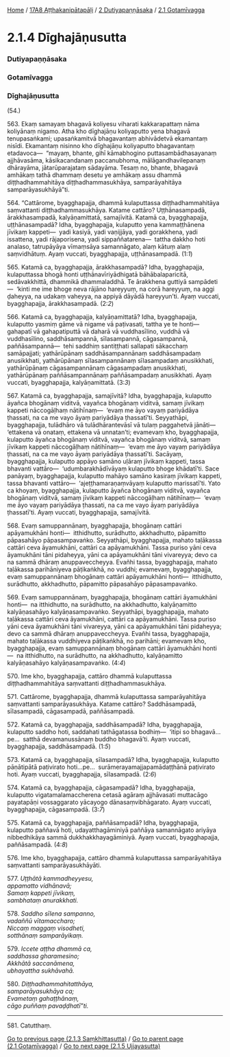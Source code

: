 
[Home](/) / [17A8 Aṭṭhakanipātapāḷi](../../../17A8.md) / [2 Dutiyapaṇṇāsaka](../../2.md) / [2.1 Gotamīvagga](../2.1.md)

# 2.1.4 Dīghajāṇusutta

### Dutiyapaṇṇāsaka

### Gotamīvagga

### Dīghajāṇusutta

(54.)

563\. Ekaṃ samayaṃ bhagavā koliyesu viharati kakkarapattaṃ nāma koliyānaṃ nigamo. Atha kho dīghajāṇu koliyaputto yena bhagavā tenupasaṅkami; upasaṅkamitvā bhagavantaṃ abhivādetvā ekamantaṃ nisīdi. Ekamantaṃ nisinno kho dīghajāṇu koliyaputto bhagavantaṃ etadavoca—  “mayaṃ, bhante, gihī kāmabhogino puttasambādhasayanaṃ ajjhāvasāma, kāsikacandanaṃ paccanubhoma, mālāgandhavilepanaṃ dhārayāma, jātarūparajataṃ sādayāma. Tesaṃ no, bhante, bhagavā amhākaṃ tathā dhammaṃ desetu ye amhākaṃ assu dhammā diṭṭhadhammahitāya diṭṭhadhammasukhāya, samparāyahitāya samparāyasukhāyā”ti.

564\. “Cattārome, byagghapajja, dhammā kulaputtassa diṭṭhadhammahitāya saṃvattanti diṭṭhadhammasukhāya. Katame cattāro? Uṭṭhānasampadā, ārakkhasampadā, kalyāṇamittatā, samajīvitā. Katamā ca, byagghapajja, uṭṭhānasampadā? Idha, byagghapajja, kulaputto yena kammaṭṭhānena jīvikaṃ kappeti—  yadi kasiyā, yadi vaṇijjāya, yadi gorakkhena, yadi issattena, yadi rājaporisena, yadi sippaññatarena—  tattha dakkho hoti analaso, tatrupāyāya vīmaṃsāya samannāgato, alaṃ kātuṃ alaṃ saṃvidhātuṃ. Ayaṃ vuccati, byagghapajja, uṭṭhānasampadā. (1:*1*)

565\. Katamā ca, byagghapajja, ārakkhasampadā? Idha, byagghapajja, kulaputtassa bhogā honti uṭṭhānavīriyādhigatā bāhābalaparicitā, sedāvakkhittā, dhammikā dhammaladdhā. Te ārakkhena guttiyā sampādeti—  ‘kinti me ime bhoge neva rājāno hareyyuṃ, na corā hareyyuṃ, na aggi ḍaheyya, na udakaṃ vaheyya, na appiyā dāyādā hareyyun’ti. Ayaṃ vuccati, byagghapajja, ārakkhasampadā. (2:*2*)

566\. Katamā ca, byagghapajja, kalyāṇamittatā? Idha, byagghapajja, kulaputto yasmiṃ gāme vā nigame vā paṭivasati, tattha ye te honti—  gahapatī vā gahapatiputtā vā daharā vā vuddhasīlino, vuddhā vā vuddhasīlino, saddhāsampannā, sīlasampannā, cāgasampannā, paññāsampannā—  tehi saddhiṃ santiṭṭhati sallapati sākacchaṃ samāpajjati; yathārūpānaṃ saddhāsampannānaṃ saddhāsampadaṃ anusikkhati, yathārūpānaṃ sīlasampannānaṃ sīlasampadaṃ anusikkhati, yathārūpānaṃ cāgasampannānaṃ cāgasampadaṃ anusikkhati, yathārūpānaṃ paññāsampannānaṃ paññāsampadaṃ anusikkhati. Ayaṃ vuccati, byagghapajja, kalyāṇamittatā. (3:*3*)

567\. Katamā ca, byagghapajja, samajīvitā? Idha, byagghapajja, kulaputto āyañca bhogānaṃ viditvā, vayañca bhogānaṃ viditvā, samaṃ jīvikaṃ kappeti nāccogāḷhaṃ nātihīnaṃ—  ‘evaṃ me āyo vayaṃ pariyādāya ṭhassati, na ca me vayo āyaṃ pariyādāya ṭhassatī’ti. Seyyathāpi, byagghapajja, tulādhāro vā tulādhārantevāsī vā tulaṃ paggahetvā jānāti—  ‘ettakena vā onataṃ, ettakena vā unnatan’ti; evamevaṃ kho, byagghapajja, kulaputto āyañca bhogānaṃ viditvā, vayañca bhogānaṃ viditvā, samaṃ jīvikaṃ kappeti nāccogāḷhaṃ nātihīnaṃ—  ‘evaṃ me āyo vayaṃ pariyādāya ṭhassati, na ca me vayo āyaṃ pariyādāya ṭhassatī’ti. Sacāyaṃ, byagghapajja, kulaputto appāyo samāno uḷāraṃ jīvikaṃ kappeti, tassa bhavanti vattāro—  ‘udumbarakhādīvāyaṃ kulaputto bhoge khādatī’ti. Sace panāyaṃ, byagghapajja, kulaputto mahāyo samāno kasiraṃ jīvikaṃ kappeti, tassa bhavanti vattāro—  ‘ajeṭṭhamaraṇaṃvāyaṃ kulaputto marissatī’ti. Yato ca khoyaṃ, byagghapajja, kulaputto āyañca bhogānaṃ viditvā, vayañca bhogānaṃ viditvā, samaṃ jīvikaṃ kappeti nāccogāḷhaṃ nātihīnaṃ—  ‘evaṃ me āyo vayaṃ pariyādāya ṭhassati, na ca me vayo āyaṃ pariyādāya ṭhassatī’ti. Ayaṃ vuccati, byagghapajja, samajīvitā.

568\. Evaṃ samuppannānaṃ, byagghapajja, bhogānaṃ cattāri apāyamukhāni honti—  itthidhutto, surādhutto, akkhadhutto, pāpamitto pāpasahāyo pāpasampavaṅko. Seyyathāpi, byagghapajja, mahato taḷākassa cattāri ceva āyamukhāni, cattāri ca apāyamukhāni. Tassa puriso yāni ceva āyamukhāni tāni pidaheyya, yāni ca apāyamukhāni tāni vivareyya; devo ca na sammā dhāraṃ anuppaveccheyya. Evañhi tassa, byagghapajja, mahato taḷākassa parihāniyeva pāṭikaṅkhā, no vuddhi; evamevaṃ, byagghapajja, evaṃ samuppannānaṃ bhogānaṃ cattāri apāyamukhāni honti—  itthidhutto, surādhutto, akkhadhutto, pāpamitto pāpasahāyo pāpasampavaṅko.

569\. Evaṃ samuppannānaṃ, byagghapajja, bhogānaṃ cattāri āyamukhāni honti—  na itthidhutto, na surādhutto, na akkhadhutto, kalyāṇamitto kalyāṇasahāyo kalyāṇasampavaṅko. Seyyathāpi, byagghapajja, mahato taḷākassa cattāri ceva āyamukhāni, cattāri ca apāyamukhāni. Tassa puriso yāni ceva āyamukhāni tāni vivareyya, yāni ca apāyamukhāni tāni pidaheyya; devo ca sammā dhāraṃ anuppaveccheyya. Evañhi tassa, byagghapajja, mahato taḷākassa vuddhiyeva pāṭikaṅkhā, no parihāni; evamevaṃ kho, byagghapajja, evaṃ samuppannānaṃ bhogānaṃ cattāri āyamukhāni honti—  na itthidhutto, na surādhutto, na akkhadhutto, kalyāṇamitto kalyāṇasahāyo kalyāṇasampavaṅko. (4:*4*)

570\. Ime kho, byagghapajja, cattāro dhammā kulaputtassa diṭṭhadhammahitāya saṃvattanti diṭṭhadhammasukhāya.

571\. Cattārome, byagghapajja, dhammā kulaputtassa samparāyahitāya saṃvattanti samparāyasukhāya. Katame cattāro? Saddhāsampadā, sīlasampadā, cāgasampadā, paññāsampadā.

572\. Katamā ca, byagghapajja, saddhāsampadā? Idha, byagghapajja, kulaputto saddho hoti, saddahati tathāgatassa bodhiṃ—  ‘itipi so bhagavā…pe…  satthā devamanussānaṃ buddho bhagavā’ti. Ayaṃ vuccati, byagghapajja, saddhāsampadā. (1:*5*)

573\. Katamā ca, byagghapajja, sīlasampadā? Idha, byagghapajja, kulaputto pāṇātipātā paṭivirato hoti…pe…  surāmerayamajjapamādaṭṭhānā paṭivirato hoti. Ayaṃ vuccati, byagghapajja, sīlasampadā. (2:*6*)

574\. Katamā ca, byagghapajja, cāgasampadā? Idha, byagghapajja, kulaputto vigatamalamaccherena cetasā agāraṃ ajjhāvasati muttacāgo payatapāṇi vossaggarato yācayogo dānasaṃvibhāgarato. Ayaṃ vuccati, byagghapajja, cāgasampadā. (3:*7*)

575\. Katamā ca, byagghapajja, paññāsampadā? Idha, byagghapajja, kulaputto paññavā hoti, udayatthagāminiyā paññāya samannāgato ariyāya nibbedhikāya sammā dukkhakkhayagāminiyā. Ayaṃ vuccati, byagghapajja, paññāsampadā. (4:*8*)

576\. Ime kho, byagghapajja, cattāro dhammā kulaputtassa samparāyahitāya saṃvattanti samparāyasukhāyāti.

577\. _Uṭṭhātā kammadheyyesu,_  
_appamatto vidhānavā;_  
_Samaṃ kappeti jīvikaṃ,_  
_sambhataṃ anurakkhati._  


578\. _Saddho sīlena sampanno,_  
_vadaññū vītamaccharo;_  
_Niccaṃ maggaṃ visodheti,_  
_sotthānaṃ samparāyikaṃ._  


579\. _Iccete aṭṭha dhammā ca,_  
_saddhassa gharamesino;_  
_Akkhātā saccanāmena,_  
_ubhayattha sukhāvahā._  


580\. _Diṭṭhadhammahitatthāya,_  
_samparāyasukhāya ca;_  
_Evametaṃ gahaṭṭhānaṃ,_  
_cāgo puññaṃ pavaḍḍhatī”ti._  


---

581\. Catutthaṃ.



[Go to previous page (2.1.3 Saṃkhittasutta)](2.1.3.md) / [Go to parent page (2.1 Gotamīvagga)](../2.1.md) / [Go to next page (2.1.5 Ujjayasutta)](2.1.5.md)


